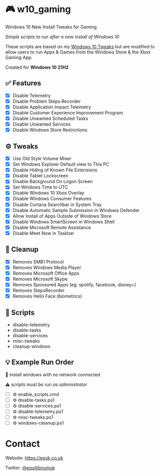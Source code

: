 # 🎮 w10_gaming

Windows 10 New Install Tweaks for Gaming

*Simple scripts to run after a new install of Windows 10*

These scripts are based on my [Windows 10 Tweaks](https://github.com/equk/windows) but are modified to allow users to run Apps & Games from the Windows Store & the Xbox Gaming App.

Created for **Windows 10 21H2**

## :white_check_mark: Features

- [x] Disable Telemetry
- [x] Disable Problem Steps Recorder
- [x] Disable Application Impact Telemetry
- [x] Disable Customer Experience Improvement Program
- [x] Disable Unwanted Scheduled Tasks
- [x] Disable Unwanted Services
- [x] Disable Windows Store Restrictions

## ⚙️ Tweaks

- [x] Use Old Style Volume Mixer
- [x] Set Windows Explorer Default view to This PC
- [x] Disable Hiding of Known File Extensions
- [x] Disable Tablet Lockscreen
- [x] Disable Background On Logon Screen
- [x] Set Windows Time to UTC
- [x] Disable Windows 10 Xbox Overlay
- [x] Disable Windows Consumer Features
- [x] Disable Cortana Searchbar in System Tray
- [x] Disable Automatic Sample Submission in Windows Defender
- [x] Allow Install of Apps Outside of Windows Store
- [x] Disable Windows SmartScreen in Windows Shell
- [x] Disable Microsoft Remote Assistance
- [x] Disable Meet Now in Taskbar

## 🧹 Cleanup

- [x] Removes SMB1 Protocol
- [x] Removes Windows Media Player
- [x] Removes Microsoft Office Apps
- [x] Removes Microsoft Skype
- [x] Removes Sponsored Apps (eg: spotify, facebook, disney+)
- [x] Removes StepsRecorder
- [x] Removes Hello Face (biometrics)

## :page_facing_up: Scripts

- disable-telemetry
- disable-tasks
- disable-services
- misc-tweaks
- cleanup-windows

## :bulb: Example Run Order

:loudspeaker: install windows with no network connected

:warning: *scripts must be run as administrator*

- [ ] ⚙️ enable_scripts.cmd
- [ ] ⚙️ disable-tasks.ps1
- [ ] ⚙️ disable-services.ps1
- [ ] ⚙️ disable-telemetry.ps1
- [ ] ⚙️ misc-tweaks.ps1
- [ ] ⚙️ windows-cleanup.ps1

# Contact

Website: https://equk.co.uk

Twitter: [@equilibriumuk](https://twitter.com/equilibriumuk)

